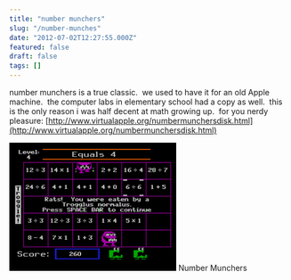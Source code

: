 ```yaml
---
title: "number munchers"
slug: "/number-munches"
date: "2012-07-02T12:27:55.000Z"
featured: false
draft: false
tags: []
---
```


number munchers is a true classic.  we used to have it for an old Apple machine.  the computer labs in elementary school had a copy as well.  this is the only reason i was half decent at math growing up.  for you nerdy pleasure: [http://www.virtualapple.org/numbermunchersdisk.html](http://www.virtualapple.org/numbermunchersdisk.html)

[![Number Munchers](./images/numbermunchers-300x230.png "Number Munchers")](http://static.cdaringe.com/archive/2012/07/numbermunchers.png) Number Munchers
